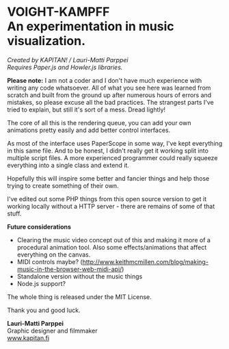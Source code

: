 
# VOIGHT-KAMPFF<br>An experimentation in music visualization.

_Created by KAPITAN! / Lauri-Matti Parppei_<br>_Requires Paper.js and Howler.js libraries._

__Please note:__ I am not a coder and I don't have much experience with writing any code 
whatsoever. All of what you see here was learned from scratch and built from the ground up 
after numerous hours of errors and mistakes, so please excuse all the bad practices. 
The strangest parts I've tried to explain, but still it's sort of a mess. Dread lightly!

The core of all this is the rendering queue, you can add your own animations pretty easily
and add better control interfaces.

As most of the interface uses PaperScope in some way, I've kept everything in
this same file. And to be honest, I didn't really get it working split into multiple
script files. A more experienced programmer could really squeeze everything into a single 
class and extend it.

Hopefully this will inspire some better and fancier things and help those trying to
create something of their own. 

I've edited out some PHP things from this open source version to get it working locally
without a HTTP server - there are remains of some of that stuff.

__Future considerations__
* Clearing the music video concept out of this and making it more of a procedural animation tool. Also some effects/animations that affect everything on the canvas.
* MIDI controls maybe? (http://www.keithmcmillen.com/blog/making-music-in-the-browser-web-midi-api/)
* Standalone version without the music things 
* Node.js support?

The whole thing is released under the MIT License. 

Thank you and good luck.


__Lauri-Matti Parppei__<br>
Graphic designer and filmmaker<br>
www.kapitan.fi
